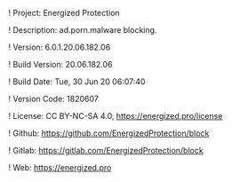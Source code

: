 ! Project: Energized Protection

! Description: ad.porn.malware blocking.

! Version: 6.0.1.20.06.182.06

! Build Version: 20.06.182.06

! Build Date: Tue, 30 Jun 20 06:07:40

! Version Code: 1820607

! License: CC BY-NC-SA 4.0, https://energized.pro/license

! Github: https://github.com/EnergizedProtection/block

! Gitlab: https://gitlab.com/EnergizedProtection/block


! Web: https://energized.pro
